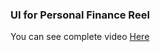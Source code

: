 ### UI for Personal Finance Reel

You can see complete video [Here](https://www.instagram.com/p/CE35qaSAAPp/?utm_source=ig_web_copy_link)
